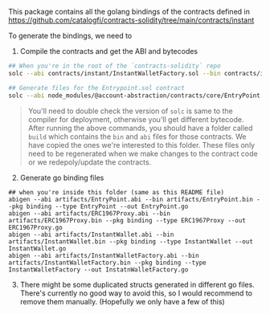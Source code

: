 This package contains all the golang bindings of the contracts defined in https://github.com/catalogfi/contracts-solidity/tree/main/contracts/instant

To generate the bindings, we need to 
1. Compile the contracts and get the ABI and bytecodes
```bash
## When you're in the root of the `contracts-solidity` repo 
solc --abi contracts/instant/InstantWalletFactory.sol --bin contracts/instant/InstantWalletFactory.sol -o build --include-path "$(pwd)/node_modules" --optimize --base-path .

## Generate files for the Entrypoint.sol contract 
solc --abi node_modules/@account-abstraction/contracts/core/EntryPoint.sol --bin node_modules/@account-abstraction/contracts/core/EntryPoint.sol -o build --optimize --base-path node_modules/@account-abstraction/contracts --overwrite
```
> You'll need to double check the version of `solc` is same to the compiler for deployment, otherwise you'll get different bytecode.
After running the above commands, you should have a folder called `build` which contains the `bin` and `abi` files for those contracts. We have copied the ones we're interested to this folder.
These files only need to be regenerated when we make changes to the contract code or we redepoly/update the contracts.

2. Generate go binding files 
```shell 
## when you're inside this folder (same as this README file)
abigen --abi artifacts/EntryPoint.abi --bin artifacts/EntryPoint.bin --pkg binding --type EntryPoint --out EntryPoint.go
abigen --abi artifacts/ERC1967Proxy.abi --bin artifacts/ERC1967Proxy.bin --pkg binding --type ERC1967Proxy --out ERC1967Proxy.go
abigen --abi artifacts/InstantWallet.abi --bin artifacts/InstantWallet.bin --pkg binding --type InstantWallet --out InstantWallet.go
abigen --abi artifacts/InstantWalletFactory.abi --bin artifacts/InstantWalletFactory.bin --pkg binding --type InstantWalletFactory --out InstatnWalletFactory.go
```

3. There might be some duplicated structs generated in different go files. There's currently no good way to avoid this, so I would 
recommend to remove them manually. (Hopefully we only have a few of this)

